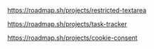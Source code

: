 https://roadmap.sh/projects/restricted-textarea


https://roadmap.sh/projects/task-tracker







https://roadmap.sh/projects/cookie-consent
